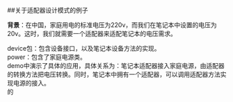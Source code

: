 ##关于适配器设计模式的例子

**背景**：在中国，家庭用电的标准电压为220v，而我们在笔记本中设置的电压为
20v。这时，我们就需要一个适配器来适配笔记本的电压需求。

device包：包含设备接口，以及笔记本设备方法的实现。  
power：包含了家庭电源类。  
demo中演示了具体的应用，具体关系为：笔记本适配器接入家庭电源，由适配器的转换方法把电压转换。同时，笔记本中拥有一个适配器，可以调用适配器方法实现电源的接入。  
的